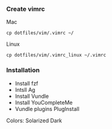 ### Create vimrc

Mac
```
cp dotfiles/vim/.vimrc ~/
```
Linux
```
cp dotfiles/vim/.vimrc_linux ~/.vimrc
```

### Installation

- Install fzf
- Intsll Ag
- Install Vundle
- Install YouCompleteMe
- Vundle plugins PlugInstall

Colors: Solarized Dark
